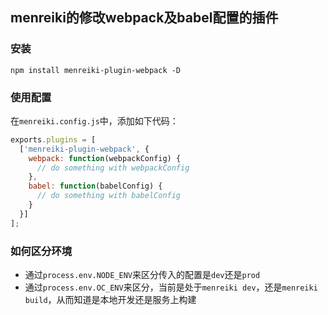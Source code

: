 ## menreiki的修改webpack及babel配置的插件

### 安装

`npm install menreiki-plugin-webpack -D`


### 使用配置

在`menreiki.config.js`中，添加如下代码：

``` javascript
exports.plugins = [
  ['menreiki-plugin-webpack', {
    webpack: function(webpackConfig) {
      // do something with webpackConfig
    },
    babel: function(babelConfig) {
      // do something with babelConfig
    }
  }]
];
```

### 如何区分环境

- 通过`process.env.NODE_ENV`来区分传入的配置是`dev`还是`prod`
- 通过`process.env.OC_ENV`来区分，当前是处于`menreiki dev`，还是`menreiki build`，从而知道是本地开发还是服务上构建